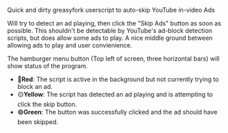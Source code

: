 Quick and dirty greasyfork userscript to auto-skip YouTube in-video Ads

Will try to detect an ad playing, then click the "Skip Ads" button as soon as possible. This shouldn't be detectable by YouTube's ad-block detection scripts, but does allow some ads to play. A nice middle ground between allowing ads to play and user convienience.

The hamburger menu button (Top left of screen, three horizontal bars) will show status of the program.

- 🔴**Red**: The script is active in the background but not currently trying to block an ad.
- 🟡**Yellow**: The script has detected an ad playing and is attempting to click the skip button.
- 🟢**Green**: The button was successfully clicked and the ad should have been skipped.
